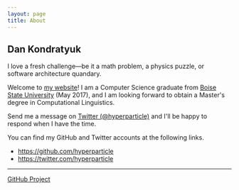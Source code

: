 ```yaml
---
layout: page
title: About
---
```


## Dan Kondratyuk

<p class="message">
  I love a fresh challenge—be it a math problem, a physics puzzle, or software architecture quandary.
</p>

Welcome to [my website](https://hyperparticle.com/)! I am a Computer Science graduate from [Boise State University](https://www.boisestate.edu/) (May 2017), and I am looking forward to obtain a Master's degree in Computational Linguistics.

Send me a message on [Twitter (@hyperparticle)](https://twitter.com/hyperparticle) and I'll be happy to respond when I have the time.

You can find my GitHub and Twitter accounts at the following links.
- <https://github.com/hyperparticle>
- <https://twitter.com/hyperparticle>

---
[GitHub Project](https://github.com/hyperparticle/hyperparticle.github.io)
